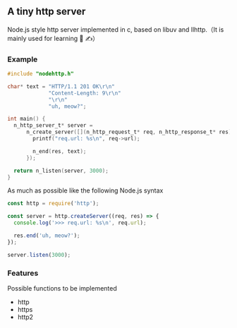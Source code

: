 ## A tiny http server

Node.js style http server implemented in c, based on libuv and llhttp.（It is mainly used for learning 📖 ✍️）

### Example

```c
#include "nodehttp.h"

char* text = "HTTP/1.1 201 OK\r\n"
             "Content-Length: 9\r\n"
             "\r\n"
             "uh, meow?";

int main() {
  n_http_server_t* server =
      n_create_server([](n_http_request_t* req, n_http_response_t* res) {
        printf("req.url: %s\n", req->url);

        n_end(res, text);
      });

  return n_listen(server, 3000);
}
```

As much as possible like the following Node.js syntax

```js
const http = require('http');

const server = http.createServer((req, res) => {
  console.log('>>> req.url: %s\n', req.url);

  res.end('uh, meow?');
});

server.listen(3000);
```

### Features

Possible functions to be implemented

- http
- https
- http2
